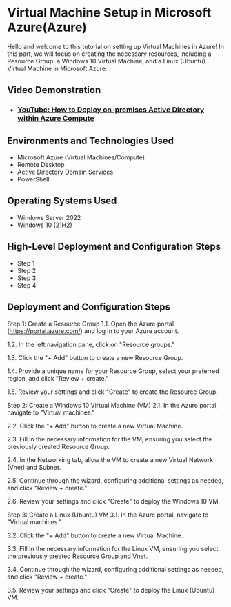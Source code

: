 


<h1>Virtual Machine Setup in Microsoft Azure(Azure)</h1>
Hello and welcome to this tutorial on setting up Virtual Machines in Azure! In this part, we will focus on creating the necessary resources, including a Resource Group, a Windows 10 Virtual Machine, and a Linux (Ubuntu) Virtual Machine in Microsoft Azure.
.<br />


<h2>Video Demonstration</h2>

- ### [YouTube: How to Deploy on-premises Active Directory within Azure Compute](https://www.youtube.com)

<h2>Environments and Technologies Used</h2>

- Microsoft Azure (Virtual Machines/Compute)
- Remote Desktop
- Active Directory Domain Services
- PowerShell

<h2>Operating Systems Used </h2>

- Windows Server 2022
- Windows 10 (21H2)

<h2>High-Level Deployment and Configuration Steps</h2>

- Step 1
- Step 2
- Step 3
- Step 4

<h2>Deployment and Configuration Steps</h2>


Step 1: Create a Resource Group
1.1. Open the Azure portal (https://portal.azure.com/) and log in to your Azure account.

1.2. In the left navigation pane, click on "Resource groups."

1.3. Click the "+ Add" button to create a new Resource Group.

1.4. Provide a unique name for your Resource Group, select your preferred region, and click "Review + create."

1.5. Review your settings and click "Create" to create the Resource Group.

Step 2: Create a Windows 10 Virtual Machine (VM)
2.1. In the Azure portal, navigate to "Virtual machines."

2.2. Click the "+ Add" button to create a new Virtual Machine.

2.3. Fill in the necessary information for the VM, ensuring you select the previously created Resource Group.

2.4. In the Networking tab, allow the VM to create a new Virtual Network (Vnet) and Subnet.

2.5. Continue through the wizard, configuring additional settings as needed, and click "Review + create."

2.6. Review your settings and click "Create" to deploy the Windows 10 VM.

Step 3: Create a Linux (Ubuntu) VM
3.1. In the Azure portal, navigate to "Virtual machines."

3.2. Click the "+ Add" button to create a new Virtual Machine.

3.3. Fill in the necessary information for the Linux VM, ensuring you select the previously created Resource Group and Vnet.

3.4. Continue through the wizard, configuring additional settings as needed, and click "Review + create."

3.5. Review your settings and click "Create" to deploy the Linux (Ubuntu) VM.
